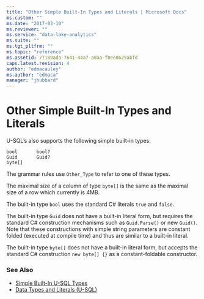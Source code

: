 ```yaml
---
title: "Other Simple Built-In Types and Literals | Microsoft Docs"
ms.custom: ""
ms.date: "2017-03-10"
ms.reviewer: ""
ms.service: "data-lake-analytics"
ms.suite: ""
ms.tgt_pltfrm: ""
ms.topic: "reference"
ms.assetid: 77189ada-7641-44a7-a0aa-f0ee8629abfd
caps.latest.revision: 4
author: "edmacauley"
ms.author: "edmaca"
manager: "jhubbard"
---
```

# Other Simple Built-In Types and Literals
U-SQL’s also supports the following simple built-in types:  
```
bool       bool?  
Guid       Guid?  
byte[]  
```
The grammar rules use `Other_Type` to refer to one of these types.  
  
The maximal size of a column of type `byte[]` is the same as the maximal size of a row which currently is 4MB.  
  
The built-in type `bool` uses the standard C# literals `true` and `false`.  
  
The built-in type `Guid` does not have a built-in literal form, but requires the standard C# construction mechanisms such as `Guid.Parse()` or new `Guid()`. Note that these constructions with simple string parameters are constant folded (executed at compile time) and thus are similar to a built-in literal.  
  
The built-in type `byte[]` does not have a built-in literal form, but accepts the standard C# construction `new byte[] {}` as a constant-foldable constructor.  

### See Also
* [Simple Built-In U-SQL Types](simple-built-in-u-sql-types.md)
* [Data Types and Literals (U-SQL)](data-types-and-literals-u-sql.md)  

  